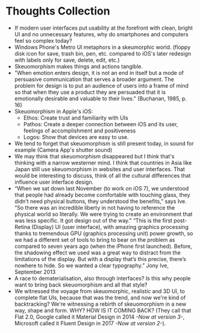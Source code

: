 # Thoughts Collection

- If modern user interfaces put usability at the forefront with clean, bright UI and no unnecessary features, why do smartphones and computers feel so complex today?
- Windows Phone's Metro UI metaphors in a skeumorphic world. (floppy disk icon for save, trash bin, pen, etc. compared to iOS's later redesign with labels only for save, delete, edit, etc.)
- Skeuomorphism makes things and actions tangible.
- "When emotion enters design, it is not an end in itself but a mode of persuasive communication that serves a broader argument. The problem for design is to put an audience of users into a frame of mind so that when they use a product they are persuaded that it is emotionally desirable and valuable to their lives." (Buchanan, 1985, p. 16)
- Skeuomorphism in Apple's iOS:
	- Ethos: Create trust and familiarity with UIs
	- Pathos: Create a deeper connection between iOS and its user, feelings of accomplishment and positiveness
	- Logos: Show that devices are easy to use.
- We tend to forget that skeuomorphism is still present today, in sound for example (Camera App's shutter sound)
- We may think that skeuomorphism disappeared but I think that's thinking with a narrow westerner mind. I think that countries in Asia like Japan still use skeuomorphism in websites and user interfaces. That would be interesting to discuss, think of all the cultural differences that influence user interface design.
- “When we sat down last November (to work on iOS 7), we understood that people had already become comfortable with touching glass, they didn’t need physical buttons, they understood the benefits,” says Ive. “So there was an incredible liberty in not having to reference the physical world so literally. We were trying to create an environment that was less specific. It got design out of the way.”
  “This is the first post-Retina (Display) UI (user interface), with amazing graphics processing thanks to tremendous GPU (graphics processing unit) power growth, so we had a different set of tools to bring to bear on the problem as compared to seven years ago (when the iPhone first launched). Before, the shadowing effect we used was a great way to distract from the limitations of the display. But with a display that’s this precise, there’s nowhere to hide. So we wanted a clear typography.”
  Jony Ive, September 2013
- A race to dematerialisation, also through interfaces? Is this why people want to bring back skeuomorphism and all that style?
- We witnessed the voyage from skeuomorphic, realistic and 3D UI, to complete flat UIs, because that was the trend, and now we're kind of backtracking? We're witnessing a rebirth of skeuomorphism in a new way, shape and form.
  WHY? HOW IS IT COMING BACK? (They call that Flat 2.0, Google called it Material Design in 2014 *-Now at version 3-*, Microsoft called it Fluent Design in 2017 *-Now at version 2-*).